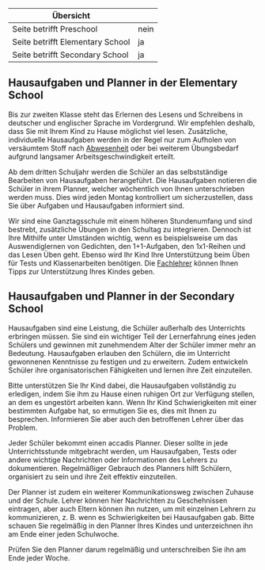 | Übersicht | |
| --- | --- |
| Seite betrifft Preschool | nein |
| Seite betrifft Elementary School | ja |
| Seite betrifft Secondary School | ja |

## Hausaufgaben und Planner in der Elementary School 

Bis zur zweiten Klasse steht das Erlernen des Lesens und Schreibens in deutscher und englischer Sprache im Vordergrund. Wir empfehlen deshalb, dass Sie mit Ihrem Kind zu Hause möglichst viel lesen. Zusätzliche, individuelle Hausaufgaben werden in der Regel nur zum Aufholen von versäumtem Stoff nach [Abwesenheit](https://de.wiki.accadis-isb.net/Anwesenheit,_Abwesenheit,_Unterrichtsausfall_und_Schulpflicht "Anwesenheit, Abwesenheit, Unterrichtsausfall und Schulpflicht") oder bei weiterem Übungsbedarf aufgrund langsamer Arbeitsgeschwindigkeit erteilt.

Ab dem dritten Schuljahr werden die Schüler an das selbstständige Bearbeiten von Hausaufgaben herangeführt. Die Hausaufgaben notieren die Schüler in ihrem Planner, welcher wöchentlich von Ihnen unterschrieben werden muss. Dies wird jeden Montag kontrolliert um sicherzustellen, dass Sie über Aufgaben und Hausaufgaben informiert sind.

Wir sind eine Ganztagsschule mit einem höheren Stundenumfang und sind bestrebt, zusätzliche Übungen in den Schultag zu integrieren. Dennoch ist Ihre Mithilfe unter Umständen wichtig, wenn es beispielsweise um das Auswendiglernen von Gedichten, den 1+1-Aufgaben, den 1x1-Reihen und das Lesen Üben geht. Ebenso wird Ihr Kind Ihre Unterstützung beim Üben für Tests und Klassenarbeiten benötigen. Die [Fachlehrer](https://de.wiki.accadis-isb.net/Klassenleitung_und_Fachlehrer "Klassenleitung und Fachlehrer") können Ihnen Tipps zur Unterstützung Ihres Kindes geben.

## Hausaufgaben und Planner in der Secondary School 

Hausaufgaben sind eine Leistung, die Schüler außerhalb des Unterrichts erbringen müssen. Sie sind ein wichtiger Teil der Lernerfahrung eines jeden Schülers und gewinnen mit zunehmendem Alter der Schüler immer mehr an Bedeutung. Hausaufgaben erlauben den Schülern, die im Unterricht gewonnenen Kenntnisse zu festigen und zu erweitern. Zudem entwickeln Schüler ihre organisatorischen Fähigkeiten und lernen ihre Zeit einzuteilen.

Bitte unterstützen Sie Ihr Kind dabei, die Hausaufgaben vollständig zu erledigen, indem Sie ihm zu Hause einen ruhigen Ort zur Verfügung stellen, an dem es ungestört arbeiten kann. Wenn Ihr Kind Schwierigkeiten mit einer bestimmten Aufgabe hat, so ermutigen Sie es, dies mit Ihnen zu besprechen. Informieren Sie aber auch den betroffenen Lehrer über das Problem.

Jeder Schüler bekommt einen accadis Planner. Dieser sollte in jede Unterrichtsstunde mitgebracht werden, um Hausaufgaben, Tests oder andere wichtige Nachrichten oder Informationen des Lehrers zu dokumentieren. Regelmäßiger Gebrauch des Planners hilft Schülern, organisiert zu sein und ihre Zeit effektiv einzuteilen.

Der Planner ist zudem ein weiterer Kommunikationsweg zwischen Zuhause und der Schule. Lehrer können hier Nachrichten zu Geschehnissen eintragen, aber auch Eltern können ihn nutzen, um mit einzelnen Lehrern zu kommunizieren, z. B. wenn es Schwierigkeiten bei Hausaufgaben gab. Bitte schauen Sie regelmäßig in den Planner Ihres Kindes und unterzeichnen ihn am Ende einer jeden Schulwoche.

Prüfen Sie den Planner darum regelmäßig und unterschreiben Sie ihn am Ende jeder Woche.
